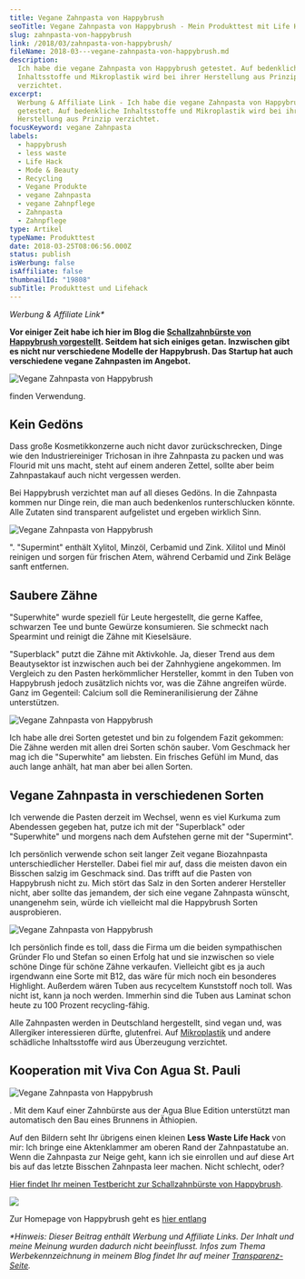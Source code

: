 ```yaml
---
title: Vegane Zahnpasta von Happybrush
seoTitle: Vegane Zahnpasta von Happybrush - Mein Produkttest mit Life Hack
slug: zahnpasta-von-happybrush
link: /2018/03/zahnpasta-von-happybrush/
fileName: 2018-03---vegane-zahnpasta-von-happybrush.md
description:
  Ich habe die vegane Zahnpasta von Happybrush getestet. Auf bedenkliche
  Inhaltsstoffe und Mikroplastik wird bei ihrer Herstellung aus Prinzip
  verzichtet.
excerpt:
  Werbung & Affiliate Link - Ich habe die vegane Zahnpasta von Happybrush
  getestet. Auf bedenkliche Inhaltsstoffe und Mikroplastik wird bei ihrer
  Herstellung aus Prinzip verzichtet.
focusKeyword: vegane Zahnpasta
labels:
  - happybrush
  - less waste
  - Life Hack
  - Mode & Beauty
  - Recycling
  - Vegane Produkte
  - vegane Zahnpasta
  - vegane Zahnpflege
  - Zahnpasta
  - Zahnpflege
type: Artikel
typeName: Produkttest
date: 2018-03-25T08:06:56.000Z
status: publish
isWerbung: false
isAffiliate: false
thumbnailId: "19808"
subTitle: Produkttest und Lifehack
---
```


<em>Werbung &amp; Affiliate Link\*</em>

<strong>Vor einiger Zeit habe ich hier im Blog die
[Schallzahnbürste von Happybrush vorgestellt](/2017/08/happybrush-der-ultimative-produkttest/).
Seitdem hat sich einiges getan. Inzwischen gibt es nicht nur verschiedene
Modelle der Happybrush. Das Startup hat auch verschiedene vegane Zahnpasten im
Angebot.</strong>

![Vegane Zahnpasta von Happybrush](http://cardamonchai.com/wp-content/uploads/2018/02/39525964385_622dc2e8dc_z-300x200.jpg)

finden Verwendung.

## Kein Gedöns

Dass große Kosmetikkonzerne auch nicht davor zurückschrecken, Dinge wie den
Industriereiniger Trichosan in ihre Zahnpasta zu packen und was Flourid mit uns
macht, steht auf einem anderen Zettel, sollte aber beim Zahnpastakauf auch nicht
vergessen werden.

Bei Happybrush verzichtet man auf all dieses Gedöns. In die Zahnpasta kommen nur
Dinge rein, die man auch bedenkenlos runterschlucken könnte. Alle Zutaten sind
transparent aufgelistet und ergeben wirklich Sinn.

![Vegane Zahnpasta von Happybrush](http://cardamonchai.com/wp-content/uploads/2018/02/26550793028_7d557222a9_z-300x200.jpg)

". "Supermint" enthält Xylitol, Minzöl, Cerbamid und Zink. Xilitol und Minöl
reinigen und sorgen für frischen Atem, während Cerbamid und Zink Beläge sanft
entfernen.

## Saubere Zähne

"Superwhite" wurde speziell für Leute hergestellt, die gerne Kaffee, schwarzen
Tee und bunte Gewürze konsumieren. Sie schmeckt nach Spearmint und reinigt die
Zähne mit Kieselsäure.

"Superblack" putzt die Zähne mit Aktivkohle. Ja, dieser Trend aus dem
Beautysektor ist inzwischen auch bei der Zahnhygiene angekommen. Im Vergleich zu
den Pasten herkömmlicher Hersteller, kommt in den Tuben von Happybrush jedoch
zusätzlich nichts vor, was die Zähne angreifen würde. Ganz im Gegenteil: Calcium
soll die Remineranilisierung der Zähne unterstützen.

![Vegane Zahnpasta von Happybrush](http://cardamonchai.com/wp-content/uploads/2018/02/25550459097_2fdd182be1_z-300x200.jpg)

Ich habe alle drei Sorten getestet und bin zu folgendem Fazit gekommen: Die
Zähne werden mit allen drei Sorten schön sauber. Vom Geschmack her mag ich die
"Superwhite" am liebsten. Ein frisches Gefühl im Mund, das auch lange anhält,
hat man aber bei allen Sorten.

## Vegane Zahnpasta in verschiedenen Sorten

Ich verwende die Pasten derzeit im Wechsel, wenn es viel Kurkuma zum Abendessen
gegeben hat, putze ich mit der "Superblack" oder "Superwhite" und morgens nach
dem Aufstehen gerne mit der "Supermint".

Ich persönlich verwende schon seit langer Zeit vegane Biozahnpasta
unterschiedlicher Hersteller. Dabei fiel mir auf, dass die meisten davon ein
Bisschen salzig im Geschmack sind. Das trifft auf die Pasten von Happybrush
nicht zu. Mich stört das Salz in den Sorten anderer Hersteller nicht, aber
sollte das jemandem, der sich eine vegane Zahnpasta wünscht, unangenehm sein,
würde ich vielleicht mal die Happybrush Sorten ausprobieren.

![Vegane Zahnpasta von Happybrush](http://cardamonchai.com/wp-content/uploads/2018/02/40377874972_635dfe9bc6_z-300x200.jpg)

Ich persönlich finde es toll, dass die Firma um die beiden sympathischen Gründer
Flo und Stefan so einen Erfolg hat und sie inzwischen so viele schöne Dinge für
schöne Zähne verkaufen. Vielleicht gibt es ja auch irgendwann eine Sorte mit
B12, das wäre für mich noch ein besonderes Highlight. Außerdem wären Tuben aus
recyceltem Kunststoff noch toll. Was nicht ist, kann ja noch werden. Immerhin
sind die Tuben aus Laminat schon heute zu 100 Prozent recycling-fähig.

Alle Zahnpasten werden in Deutschland hergestellt, sind vegan und, was
Allergiker interessieren dürfte, glutenfrei. Auf
[Mikroplastik](/2018/03/world-ocean-summit-2018/) und andere schädliche
Inhaltsstoffe wird aus Überzeugung verzichtet.

## Kooperation mit Viva Con Agua St. Pauli

![Vegane Zahnpasta von Happybrush](http://cardamonchai.com/wp-content/uploads/2018/02/39711209944_bf42962db3_z-300x200.jpg)

. Mit dem Kauf einer Zahnbürste aus der Agua Blue Edition unterstützt man
automatisch den Bau eines Brunnens in Äthiopien.

Auf den Bildern seht Ihr übrigens einen kleinen <strong>Less Waste Life
Hack</strong> von mir: Ich bringe eine Aktenklammer am oberen Rand der
Zahnpastatube an. Wenn die Zahnpasta zur Neige geht, kann ich sie einrollen und
auf diese Art bis auf das letzte Bisschen Zahnpasta leer machen. Nicht schlecht,
oder?

[Hier findet Ihr meinen Testbericht zur Schallzahnbürste von Happybrush](/2017/08/happybrush-der-ultimative-produkttest/).

![](https://www.adcell.de/promotion/view/promoId/169537/slotId/80259)

Zur Homepage von Happybrush geht es
[hier entlang](https://www.adcell.de/promotion/click/promoId/169537/slotId/80259?param0=https%3A%2F%2Fwww.happybrush.de%2F)

<em>\*Hinweis: Dieser Beitrag enthält Werbung und Affiliate Links. Der Inhalt
und meine Meinung wurden dadurch nicht beeinflusst. Infos zum Thema
Werbekennzeichnung in meinem Blog findet Ihr auf meiner
[Transparenz-Seite](/werbung/). </em>
